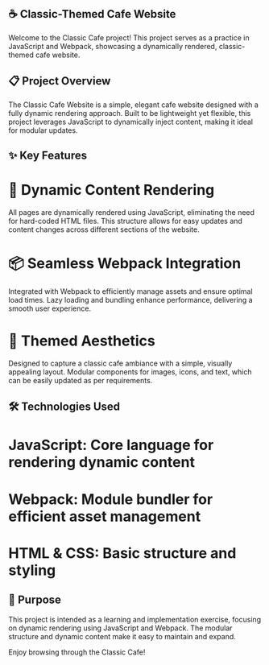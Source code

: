 ## ☕ Classic-Themed Cafe Website
Welcome to the Classic Cafe project! This project serves as a practice in JavaScript and Webpack, showcasing a dynamically rendered, classic-themed cafe website.

## 📋 Project Overview
The Classic Cafe Website is a simple, elegant cafe website designed with a fully dynamic rendering approach. Built to be lightweight yet flexible, this project leverages JavaScript to dynamically inject content, making it ideal for modular updates.

## ✨ Key Features
# 🔄 Dynamic Content Rendering
All pages are dynamically rendered using JavaScript, eliminating the need for hard-coded HTML files. This structure allows for easy updates and content changes across different sections of the website.
# 📦 Seamless Webpack Integration
Integrated with Webpack to efficiently manage assets and ensure optimal load times.
Lazy loading and bundling enhance performance, delivering a smooth user experience.
# 🎨 Themed Aesthetics
Designed to capture a classic cafe ambiance with a simple, visually appealing layout.
Modular components for images, icons, and text, which can be easily updated as per requirements.

## 🛠️ Technologies Used
# JavaScript: Core language for rendering dynamic content
# Webpack: Module bundler for efficient asset management
# HTML & CSS: Basic structure and styling

## 🎯 Purpose
This project is intended as a learning and implementation exercise, focusing on dynamic rendering using JavaScript and Webpack. The modular structure and dynamic content make it easy to maintain and expand.

Enjoy browsing through the Classic Cafe!
